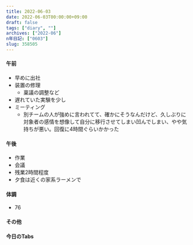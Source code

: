 ```yaml
---
title: 2022-06-03
date: 2022-06-03T00:00:00+09:00
draft: false
tags: ["diary", ""]
archives: ["2022-06"]
n年日記: ["0603"]
slug: 358505
---
```

#### 午前
- 早めに出社
- 装置の修理
  - 稟議の調整など
- 遅れていた実験を少し
- ミーティング
  - 別チームの人が強めに言われてて、確かにそうなんだけど、久しぶりに対象者の感情を想像して自分に移行させてしまい凹んでしまい、やや気持ちが悪い。回復に4時間ぐらいかかった
#### 午後
- 作業
- 会議
- 残業2時間程度
- 夕食は近くの家系ラーメンで
#### 体調
- 76
#### その他
#### 今日のTabs